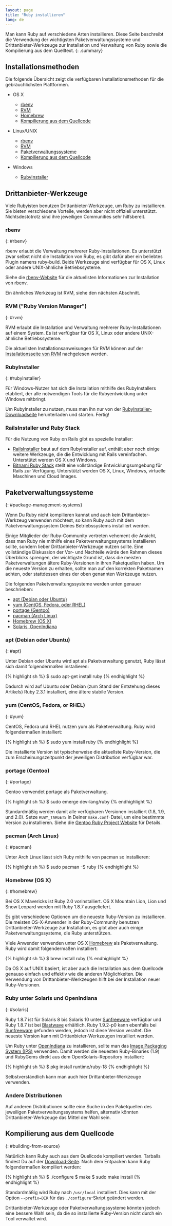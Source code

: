 ```yaml
---
layout: page
title: "Ruby installieren"
lang: de
---
```


Man kann Ruby auf verschiedene Arten installieren.
Diese Seite beschreibt die Verwendung der wichtigsten Paketverwaltungssysteme
und Drittanbieter-Werkzeuge zur Installation und Verwaltung
von Ruby sowie die Kompilierung aus dem Quelltext.
{: .summary}


## Installationsmethoden

Die folgende Übersicht zeigt die verfügbaren Installationsmethoden
für die gebräuchlichsten Plattformen.

* OS X

  * [rbenv](#rbenv)
  * [RVM](#rvm)
  * [Homebrew](#homebrew)
  * [Kompilierung aus dem Quellcode](#building-from-source)

* Linux/UNIX

  * [rbenv](#rbenv)
  * [RVM](#rvm)
  * [Paketverwaltungssysteme](#package-management-systems)
  * [Kompilierung aus dem Quellcode](#building-from-source)

* Windows

  * [RubyInstaller](#rubyinstaller)


## Drittanbieter-Werkzeuge

Viele Rubyisten benutzen Drittanbieter-Werkzeuge, um Ruby zu installieren.
Sie bieten verschiedene Vorteile, werden aber nicht offiziell unterstützt.
Nichtsdestotrotz sind ihre jeweiligen Communities sehr hilfsbereit.


### rbenv
{: #rbenv}

rbenv erlaubt die Verwaltung mehrerer Ruby-Installationen.
Es unterstützt zwar selbst nicht die Installation von Ruby,
es gibt dafür aber ein beliebtes Plugin namens ruby-build.
Beide Werkzeuge sind verfügbar für OS X, Linux oder
andere UNIX-ähnliche Betriebssysteme.

Siehe die [rbenv-Website][rbenv] für die aktuellsten Informationen
zur Installation von rbenv.

Ein ähnliches Werkzeug ist RVM, siehe den nächsten Abschnitt.


### RVM ("Ruby Version Manager")
{: #rvm}

RVM erlaubt die Installation und Verwaltung mehrerer Ruby-Installationen auf
einem System.
Es ist verfügbar für OS X, Linux oder andere UNIX-ähnliche Betriebssysteme.

Die aktuellsten Installationsanweisungen für RVM können auf der
[Installationsseite von RVM][rvm] nachgelesen werden.


### RubyInstaller
{: #rubyinstaller}

Für Windows-Nutzer hat sich die Installation mithilfe des
RubyInstallers etabliert, der alle notwendigen Tools für die
Rubyentwicklung unter Windows mitbringt.

Um RubyInstaller zu nutzen, muss man ihn nur von der
[RubyInstaller-Downloadseite][rubyinstaller] herunterladen und starten. Fertig!


### RailsInstaller und Ruby Stack

Für die Nutzung von Ruby on Rails gibt es spezielle Installer:

* [RailsInstaller][railsinstaller]
  baut auf dem RubyInstaller auf, enthält aber noch einige weitere Werkzeuge,
  die die Entwicklung mit Rails vereinfachen.
  Unterstützt werden OS X und Windows.
* [Bitnami Ruby Stack][rubystack]
  stellt eine vollständige Entwicklungsumgebung für Rails zur Verfügung.
  Unterstützt werden OS X, Linux, Windows, virtuelle Maschinen und Cloud Images.


## Paketverwaltungssysteme
{: #package-management-systems}

Wenn Du Ruby nicht kompilieren kannst und auch kein Drittanbieter-Werkzeug
verwenden möchtest, so kann Ruby auch mit dem Paketverwaltungssystem
Deines Betriebssystems installiert werden.

Einige Mitglieder der Ruby-Community vertreten vehement die Ansicht, dass
man Ruby nie mithilfe eines Paketverwaltungssystems installieren sollte,
sondern lieber Drittanbieter-Werkzeuge nutzen sollte.
Eine vollständige Diskussion der Vor- und Nachteile würde den Rahmen dieses
Überblicks sprengen, der wichtigste Grund ist, dass die meisten
Paketverwaltungen ältere Ruby-Versionen in ihren Paketquellen haben.
Um die neueste Version zu erhalten, sollte man auf den korrekten Paketnamen
achten, oder stattdessen eines der oben genannten Werkzeuge nutzen.

Die folgenden Paketverwaltungssysteme werden unten genauer beschrieben:

* [apt (Debian oder Ubuntu)](#apt)
* [yum (CentOS, Fedora, oder RHEL)](#yum)
* [portage (Gentoo)](#gentoo)
* [pacman (Arch Linux)](#pacman)
* [Homebrew (OS X)](#homebrew)
* [Solaris, OpenIndiana](#solaris)


### apt (Debian oder Ubuntu)
{: #apt}

Unter Debian oder Ubuntu wird apt als Paketverwaltung genutzt,
Ruby lässt sich damit folgendermaßen installieren:

{% highlight sh %}
$ sudo apt-get install ruby
{% endhighlight %}

Dadurch wird auf Ubuntu oder Debian (zum Stand der Entstehung dieses Artikels)
Ruby 2.3.1 installiert, eine ältere stabile Version.


### yum (CentOS, Fedora, or RHEL)
{: #yum}

CentOS, Fedora und RHEL nutzen yum als Paketverwaltung.
Ruby wird folgendermaßen installiert:

{% highlight sh %}
$ sudo yum install ruby
{% endhighlight %}

Die installierte Version ist typischerweise die aktuellste Ruby-Version,
die zum Erscheinungszeitpunkt der jeweiligen Distribution verfügbar war.


### portage (Gentoo)
{: #portage}

Gentoo verwendet portage als Paketverwaltung.

{% highlight sh %}
$ sudo emerge dev-lang/ruby
{% endhighlight %}

Standardmäßig werden damit alle verfügbaren Versionen installiert
(1.8, 1.9, und 2.0). Setze `RUBY_TARGETS` in Deiner `make.conf`-Datei,
um eine bestimmte Version zu installieren.
Siehe die [Gentoo Ruby Project Website][gentoo-ruby] für Details.


### pacman (Arch Linux)
{: #pacman}

Unter Arch Linux lässt sich Ruby mithilfe von pacman so installieren:

{% highlight sh %}
$ sudo pacman -S ruby
{% endhighlight %}


### Homebrew (OS X)
{: #homebrew}

Bei OS X Mavericks ist Ruby 2.0 vorinstalliert.
OS X Mountain Lion, Lion und Snow Leopard werden mit Ruby 1.8.7 ausgeliefert.

Es gibt verschiedene Optionen um die neueste Ruby-Version zu installieren.
Die meisten OS-X-Anwender in der Ruby-Community benutzen
Drittanbieter-Werkzeuge zur Installation, es gibt aber auch einige
Paketverwaltungssysteme, die Ruby unterstützen.

Viele Anwender verwenden unter OS X [Homebrew][homebrew] als Paketverwaltung.
Ruby wird damit folgendermaßen installiert:

{% highlight sh %}
$ brew install ruby
{% endhighlight %}

Da OS X auf UNIX basiert, ist aber auch die Installation aus dem
Quellcode genauso einfach und effektiv wie die anderen Möglichkeiten.
Die Verwendung von Drittanbieter-Werkzeugen hilft bei der Installation
neuer Ruby-Versionen.


### Ruby unter Solaris und OpenIndiana
{: #solaris}

Ruby 1.8.7 ist für Solaris 8 bis Solaris 10 unter [Sunfreeware][sunfreeware]
verfügbar und Ruby 1.8.7 ist bei [Blastwave][blastwave] erhältlich.
Ruby 1.9.2-p0 kann ebenfalls bei [Sunfreeware][sunfreeware] gefunden werden,
jedoch ist diese Version veraltet.
Die neueste Version kann mit Drittanbieter-Werkzeugen installiert werden.

Um Ruby unter [OpenIndiana][openindiana] zu installieren, sollte man das
[Image Packaging System (IPS)][opensolaris-pkg] verwenden. Damit werden die
neuesten Ruby-Binaries (1.9) und RubyGems direkt aus dem OpenSolaris-Repository
installiert:

{% highlight sh %}
$ pkg install runtime/ruby-18
{% endhighlight %}

Selbstverständlich kann man auch hier Drittanbieter-Werkzeuge verwenden.


### Andere Distributionen

Auf anderen Distributionen sollte eine Suche in den Paketquellen des
jeweiligen Paketverwaltungssystems helfen, alternativ könnten
Drittanbieter-Werkzeuge das Mittel der Wahl sein.


## Kompilierung aus dem Quellcode
{: #building-from-source}

Natürlich kann Ruby auch aus dem Quellcode kompiliert werden.
Tarballs findest Du auf der [Download-Seite](/de/downloads/).
Nach dem Entpacken kann Ruby folgendermaßen kompiliert werden:

{% highlight sh %}
$ ./configure
$ make
$ sudo make install
{% endhighlight %}

Standardmäßig wird Ruby nach `/usr/local` installiert.
Dies kann mit der Option `--prefix=DIR` für das
`./configure`-Skript geändert werden.

Drittanbieter-Werkzeuge oder Paketverwaltungssysteme könnten jedoch eine
bessere Wahl sein, da die so installierte Ruby-Version nicht durch ein Tool
verwaltet wird.


[rvm]: http://rvm.io/
[rbenv]: https://github.com/rbenv/rbenv
[rubyinstaller]: https://rubyinstaller.org/
[railsinstaller]: http://railsinstaller.org/
[rubystack]: http://bitnami.com/stack/ruby/installer
[sunfreeware]: http://www.sunfreeware.com
[blastwave]: http://www.blastwave.org
[openindiana]: http://openindiana.org/
[opensolaris-pkg]: http://opensolaris.org/os/project/pkg/
[gentoo-ruby]: http://www.gentoo.org/proj/en/prog_lang/ruby/
[homebrew]: http://brew.sh/
